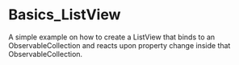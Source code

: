 # Basics_ListView

A simple example on how to create a ListView that binds to an ObservableCollection and reacts upon property change inside that ObservableCollection.
